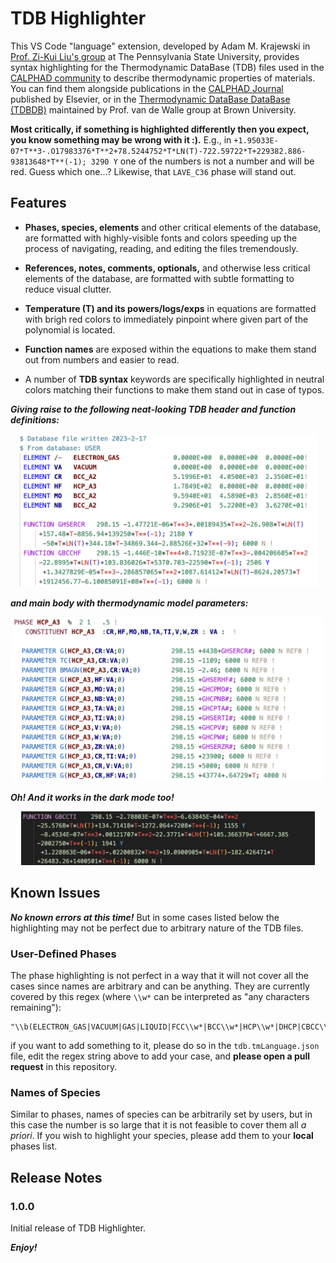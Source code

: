 # TDB Highlighter

This VS Code "language" extension, developed by Adam M. Krajewski in [Prof. Zi-Kui Liu's group](https://phaseslab.org) at The Pennsylvania State University, provides syntax highlighting for the Thermodynamic DataBase (TDB) files used in the [CALPHAD community](https://calphad.org) to describe thermodynamic properties of materials. You can find them alongside publications in the [CALPHAD Journal](https://www.sciencedirect.com/journal/calphad) published by Elsevier, or in the [Thermodynamic DataBase DataBase (TDBDB)](https://avdwgroup.engin.brown.edu) maintained by Prof. van de Walle group at Brown University.

**Most critically, if something is highlighted differently then you expect, you know something may be wrong with it :).** E.g., in `+1.95033E-07*T**3-.O17983376*T**2+78.5244752*T*LN(T)-722.59722*T+229382.886-93813648*T**(-1); 3290 Y` one of the numbers is not a number and will be red. Guess which one...? Likewise, that `LAVE_C36` phase will stand out.

## Features

- **Phases, species, elements** and other critical elements of the database, are formatted with highly-visible fonts and colors speeding up the process of navigating, reading, and editing the files tremendously.

- **References, notes, comments, optionals,** and otherwise less critical elements of the database, are formatted with subtle formatting to reduce visual clutter.

- **Temperature (T) and its powers/logs/exps** in equations are formatted with brigh red colors to immediately pinpoint where given part of the polynomial is located.

- **Function names** are exposed within the equations to make them stand out from numbers and easier to read.

- A number of **TDB syntax** keywords are specifically highlighted in neutral colors matching their functions to make them stand out in case of typos.

***Giving raise to the following neat-looking TDB header and function definitions:***

<p align="center"><img src="assets/Fig1.png" alt="Example of TDB Highlighter in action" width="480"><p>

***and main body with thermodynamic model parameters:***

<p align="center"><img src="assets/Fig2.png" alt="Example of TDB Highlighter in action" width="500"><p>

***Oh! And it works in the dark mode too!***

<p align="center"><img src="assets/Fig3.png" alt="Example of TDB Highlighter in action" width="470"><p>


## Known Issues

***No known _errors_ at this time!*** But in some cases listed below the highlighting may not be perfect due to arbitrary nature of the TDB files.

### User-Defined Phases
The phase highlighting is not perfect in a way that it will not cover all the cases since names are arbitrary and can be anything. They are currently covered by this regex (where `\\w*` can be interpreted as "any characters remaining"):

    "\\b(ELECTRON_GAS|VACUUM|GAS|LIQUID|FCC\\w*|BCC\\w*|HCP\\w*|DHCP|CBCC\\w*|DOUBLE\\w*|DIA\\w*|DIAMOND\\w*|BCT\\w*|RHO\\w*|ORTHORHOMBIC\\w*|TETRAGONAL\\w*|LAVES\\w*|CEMENTITE\\w*|SIGMA\\w*|MU\\w*|LAMBDA\\w*|ETA\\w*|BETA\\w*|GRAPHITE\\w*|THETA\\w*|GAMMA\\w*|C14|C15|C36|ORT|AMORPHOUS\\w*|\\w*AMORPHOUS|\\w*ALPHA|\\w*PRIME|\\w*BETA|\\w*GAMMA|\\w*DELTA|\\w*EPSILON|\\w*ETA|\\w*MU|\\w*SIGMA|\\w*TAU|\\w*D019|\\w*D83|\\w*A\\d\\d)\\b"

if you want to add something to it, please do so in the `tdb.tmLanguage.json` file, edit the regex string above to add your case, and **please open a pull request** in this repository.

### Names of Species

Similar to phases, names of species can be arbitrarily set by users, but in this case the number is so large that it is not feasible to cover them all _a priori_. If you wish to highlight your species, please add them to your **local** phases list.

## Release Notes

### 1.0.0

Initial release of TDB Highlighter.


***Enjoy!***
